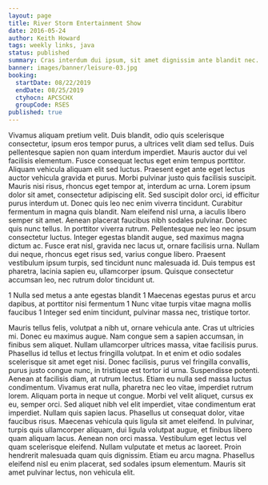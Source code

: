 ```yaml
---
layout: page
title: River Storm Entertainment Show
date: 2016-05-24
author: Keith Howard
tags: weekly links, java
status: published
summary: Cras interdum dui ipsum, sit amet dignissim ante blandit nec.
banner: images/banner/leisure-03.jpg
booking:
  startDate: 08/22/2019
  endDate: 08/25/2019
  ctyhocn: APCSCHX
  groupCode: RSES
published: true
---
```

Vivamus aliquam pretium velit. Duis blandit, odio quis scelerisque consectetur, ipsum eros tempor purus, a ultrices velit diam sed tellus. Duis pellentesque sapien non quam interdum imperdiet. Mauris auctor dui vel facilisis elementum. Fusce consequat lectus eget enim tempus porttitor. Aliquam vehicula aliquam elit sed luctus. Praesent eget ante eget lectus auctor vehicula gravida et purus. Morbi pulvinar justo quis facilisis suscipit. Mauris nisi risus, rhoncus eget tempor at, interdum ac urna. Lorem ipsum dolor sit amet, consectetur adipiscing elit.
Sed suscipit dolor orci, id efficitur purus interdum ut. Donec quis leo nec enim viverra tincidunt. Curabitur fermentum in magna quis blandit. Nam eleifend nisl urna, a iaculis libero semper sit amet. Aenean placerat faucibus nibh sodales pulvinar. Donec quis nunc tellus. In porttitor viverra rutrum. Pellentesque nec leo nec ipsum consectetur luctus. Integer egestas blandit augue, sed maximus magna dictum ac. Fusce erat nisl, gravida nec lacus ut, ornare facilisis urna. Nullam dui neque, rhoncus eget risus sed, varius congue libero. Praesent vestibulum ipsum turpis, sed tincidunt nunc malesuada id. Duis tempus est pharetra, lacinia sapien eu, ullamcorper ipsum. Quisque consectetur accumsan leo, nec rutrum dolor tincidunt ut.

1 Nulla sed metus a ante egestas blandit
1 Maecenas egestas purus et arcu dapibus, at porttitor nisi fermentum
1 Nunc vitae turpis vitae magna mollis faucibus
1 Integer sed enim tincidunt, pulvinar massa nec, tristique tortor.

Mauris tellus felis, volutpat a nibh ut, ornare vehicula ante. Cras ut ultricies mi. Donec eu maximus augue. Nam congue sem a sapien accumsan, in finibus sem aliquet. Nullam ullamcorper ultrices massa, vitae facilisis purus. Phasellus id tellus et lectus fringilla volutpat. In et enim et odio sodales scelerisque sit amet eget nisi. Donec facilisis, purus vel fringilla convallis, purus justo congue nunc, in tristique est tortor id urna. Suspendisse potenti. Aenean at facilisis diam, at rutrum lectus. Etiam eu nulla sed massa luctus condimentum. Vivamus erat nulla, pharetra nec leo vitae, imperdiet rutrum lorem.
Aliquam porta in neque ut congue. Morbi vel velit aliquet, cursus ex eu, semper orci. Sed aliquet nibh vel elit imperdiet, vitae condimentum erat imperdiet. Nullam quis sapien lacus. Phasellus ut consequat dolor, vitae faucibus risus. Maecenas vehicula quis ligula sit amet eleifend. In pulvinar, turpis quis ullamcorper aliquam, dui ligula volutpat augue, et finibus libero quam aliquam lacus. Aenean non orci massa. Vestibulum eget lectus vel quam scelerisque eleifend. Nullam vulputate et metus ac laoreet. Proin hendrerit malesuada quam quis dignissim. Etiam eu arcu magna. Phasellus eleifend nisl eu enim placerat, sed sodales ipsum elementum. Mauris sit amet pulvinar lectus, non vehicula elit.
